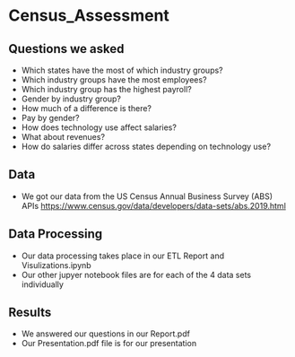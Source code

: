 # Census_Assessment

## Questions we asked
- Which states have the most of which industry groups?
- Which industry groups have the most employees?
- Which industry group has the highest payroll? 
- Gender by industry group? 
- How much of a difference is there?
- Pay by gender?
- How does technology use affect salaries?
- What about revenues?
- How do salaries differ across states depending on technology use?

## Data
- We got our data from the US Census Annual Business Survey (ABS) APIs https://www.census.gov/data/developers/data-sets/abs.2019.html

## Data Processing 
 - Our data processing takes place in our ETL Report and Visulizations.ipynb 
 - Our other jupyer notebook files are for each of the 4 data sets individually 
  
 ## Results
 - We answered our questions in our Report.pdf
 - Our Presentation.pdf file is for our presentation
